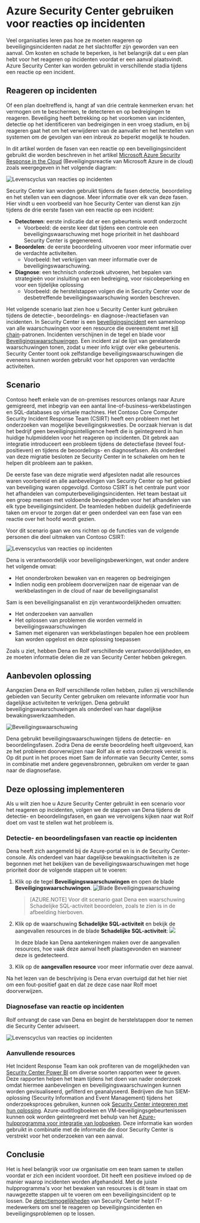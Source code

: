 <properties
   pageTitle="Azure Security Center gebruiken voor reacties op incidenten | Microsoft Azure"
   description="In dit document wordt uitgelegd hoe u Azure Security Center kunt gebruiken voor een scenario voor een reactie op een incident."
   services="security-center"
   documentationCenter="na"
   authors="YuriDio"
   manager="swadhwa"
   editor=""/>

<tags
   ms.service="security-center"
   ms.topic="hero-article"
   ms.devlang="na"
   ms.tgt_pltfrm="na"
   ms.workload="na"
   ms.date="09/20/2016"
   ms.author="yurid"/>


# Azure Security Center gebruiken voor reacties op incidenten
Veel organisaties leren pas hoe ze moeten reageren op beveiligingsincidenten nadat ze het slachtoffer zijn geworden van een aanval. Om kosten en schade te beperken, is het belangrijk dat u een plan hebt voor het reageren op incidenten voordat er een aanval plaatsvindt. Azure Security Center kan worden gebruikt in verschillende stadia tijdens een reactie op een incident.

## Reageren op incidenten

Of een plan doeltreffend is, hangt af van drie centrale kenmerken ervan: het vermogen om te beschermen, te detecteren en op bedreigingen te reageren. Beveiliging heeft betrekking op het voorkomen van incidenten, detectie op het identificeren van bedreigingen in een vroeg stadium, en bij reageren gaat het om het verwijderen van de aanvaller en het herstellen van systemen om de gevolgen van een inbreuk zo beperkt mogelijk te houden. 

In dit artikel worden de fasen van een reactie op een beveiligingsincident gebruikt die worden beschreven in het artikel [Microsoft Azure Security Response in the Cloud](https://gallery.technet.microsoft.com/Azure-Security-Response-in-dd18c678) (Beveiligingsreactie van Microsoft Azure in de cloud) zoals weergegeven in het volgende diagram:

![Levenscyclus van reacties op incidenten](./media/security-center-incident-response/security-center-incident-response-fig1.png)

Security Center kan worden gebruikt tijdens de fasen detectie, beoordeling en het stellen van een diagnose. Meer informatie over elk van deze fasen. Hier vindt u een voorbeeld van hoe Security Center van dienst kan zijn tijdens de drie eerste fasen van een reactie op een incident:

- **Detecteren**: eerste indicatie dat er een gebeurtenis wordt onderzocht
    - Voorbeeld: de eerste keer dat tijdens een controle een beveiligingswaarschuwing met hoge prioriteit in het dashboard Security Center is gegenereerd.
- **Beoordelen**: de eerste beoordeling uitvoeren voor meer informatie over de verdachte activiteiten.
    - Voorbeeld: het verkrijgen van meer informatie over de beveiligingswaarschuwing.
- **Diagnose**: een technisch onderzoek uitvoeren, het bepalen van strategieën voor insluiting van een bedreiging, voor risicobeperking en voor een tijdelijke oplossing
    - Voorbeeld: de herstelstappen volgen die in Security Center voor de desbetreffende beveiligingswaarschuwing worden beschreven.

Het volgende scenario laat zien hoe u Security Center kunt gebruiken tijdens de detectie-, beoordelings- en diagnose-/reactiefasen van incidenten.  In Security Center is een [beveiligingsincident](security-center-incident.md) een samenloop van alle waarschuwingen voor een resource die overeenstemt met [kill chain](https://blogs.technet.microsoft.com/office365security/addressing-your-cxos-top-five-cloud-security-concerns/)-patronen. Incidenten verschijnen in de tegel en blade voor [Beveiligingswaarschuwingen](security-center-managing-and-responding-alerts.md). Een incident zal de lijst van gerelateerde waarschuwingen tonen, zodat u meer info krijgt over elke gebeurtenis. Security Center toont ook zelfstandige beveiligingswaarschuwingen die eveneens kunnen worden gebruikt voor het opsporen van verdachte activiteiten.

## Scenario

Contoso heeft enkele van de on-premises resources onlangs naar Azure gemigreerd, met inbegrip van een aantal line-of-business-werkbelastingen en SQL-databases op virtuele machines. Het Contoso Core Computer Security Incident Response Team (CSIRT) heeft een probleem met het onderzoeken van mogelijke beveiligingskwesties. De oorzaak hiervan is dat het bedrijf geen beveiligingsintelligence heeft die is geïntegreerd in hun huidige hulpmiddelen voor het reageren op incidenten. Dit gebrek aan integratie introduceert een probleem tijdens de detectiefase (teveel fout-positieven) en tijdens de beoordelings- en diagnosefasen. Als onderdeel van deze migratie besloten ze Security Center in te schakelen om hen te helpen dit probleem aan te pakken. 

De eerste fase van deze migratie werd afgesloten nadat alle resources waren voorbereid en alle aanbevelingen van Security Center op het gebied van beveiliging waren opgevolgd. Contoso CSIRT is het centrale punt voor het afhandelen van computerbeveiligingsincidenten. Het team bestaat uit een groep mensen met voldoende bevoegdheden voor het afhandelen van elk type beveiligingsincident. De teamleden hebben duidelijk gedefinieerde taken om ervoor te zorgen dat er geen onderdeel van een fase van een reactie over het hoofd wordt gezien. 

Voor dit scenario gaan we ons richten op de functies van de volgende personen die deel uitmaken van Contoso CSIRT:

![Levenscyclus van reacties op incidenten](./media/security-center-incident-response/security-center-incident-response-fig2.png)

Dena is verantwoordelijk voor beveiligingsbewerkingen, wat onder andere het volgende omvat:
- Het ononderbroken bewaken van en reageren op bedreigingen
- Indien nodig een probleem doorverwijzen naar de eigenaar van de werkbelastingen in de cloud of naar de beveiligingsanalist

Sam is een beveiligingsanalist en zijn verantwoordelijkheden omvatten:
- Het onderzoeken van aanvallen
- Het oplossen van problemen die worden vermeld in beveiligingswaarschuwingen 
- Samen met eigenaren van werkbelastingen bepalen hoe een probleem kan worden opgelost en deze oplossing toepassen

Zoals u ziet, hebben Dena en Rolf verschillende verantwoordelijkheden, en ze moeten informatie delen die ze van Security Center hebben gekregen. 

## Aanbevolen oplossing

Aangezien Dena en Rolf verschillende rollen hebben, zullen zij verschillende gebieden van Security Center gebruiken om relevante informatie voor hun dagelijkse activiteiten te verkrijgen. Dena gebruikt beveiligingswaarschuwingen als onderdeel van haar dagelijkse bewakingswerkzaamheden. 

![Beveiligingswaarschuwing](./media/security-center-incident-response/security-center-incident-response-fig3.png)

Dena gebruikt beveiligingswaarschuwingen tijdens de detectie- en beoordelingsfasen. Zodra Dena de eerste beoordeling heeft uitgevoerd, kan ze het probleem doorverwijzen naar Rolf als er extra onderzoek vereist is. Op dit punt in het proces moet Sam de informatie van Security Center, soms in combinatie met andere gegevensbronnen, gebruiken om verder te gaan naar de diagnosefase.


## Deze oplossing implementeren 

Als u wilt zien hoe u Azure Security Center gebruikt in een scenario voor het reageren op incidenten, volgen we de stappen van Dena tijdens de detectie- en beoordelingsfasen, en gaan we vervolgens kijken naar wat Rolf doet om vast te stellen wat het probleem is. 

### Detectie- en beoordelingsfasen van reactie op incidenten 

Dena heeft zich aangemeld bij de Azure-portal en is in de Security Center-console. Als onderdeel van haar dagelijkse bewakingsactiviteiten is ze begonnen met het bekijken van de beveiligingswaarschuwingen met hoge prioriteit door de volgende stappen uit te voeren:

1. Klik op de tegel **Beveiligingswaarschuwingen** en open de blade **Beveiligingswaarschuwingen**.
    ![Blade Beveiligingswaarschuwing](./media/security-center-incident-response/security-center-incident-response-fig4.png)

    > [AZURE.NOTE] Voor dit scenario gaat Dena een waarschuwing Schadelijke SQL-activiteit beoordelen, zoals te zien is in de afbeelding hierboven. 
2. Klik op de waarschuwing **Schadelijke SQL-activiteit** en bekijk de aangevallen resources in de blade **Schadelijke SQL-activiteit**:  ![](./media/security-center-incident-response/security-center-incident-response-fig5.png)
    
    In deze blade kan Dena aantekeningen maken over de aangevallen resources, hoe vaak deze aanval heeft plaatsgevonden en wanneer deze is gedetecteerd.
3. Klik op de **aangevallen resource** voor meer informatie over deze aanval. 

Na het lezen van de beschrijving is Dena ervan overtuigd dat het hier niet om een fout-positief gaat en dat ze deze case naar Rolf moet doorverwijzen.

### Diagnosefase van reactie op incidenten 

Rolf ontvangt de case van Dena en begint de herstelstappen door te nemen die Security Center adviseert.

![Levenscyclus van reacties op incidenten](./media/security-center-incident-response/security-center-incident-response-fig6.png)

### Aanvullende resources

Het Incident Response Team kan ook profiteren van de mogelijkheden van [Security Center Power BI](security-center-powerbi.md) om diverse soorten rapporten weer te geven. Deze rapporten helpen het team tijdens het doen van nader onderzoek omdat hiermee aanbevelingen en beveiligingswaarschuwingen kunnen worden gevisualiseerd, gefilterd en geanalyseerd. Bedrijven die hun SIEM-oplossing (Security Information and Event Management) tijdens het onderzoeksproces gebruiken, kunnen ook [Security Center integreren met hun oplossing](security-center-integrating-alerts-with-log-integration.md). Azure-auditlogboeken en VM-beveiligingsgebeurtenissen kunnen ook worden geïntegreerd met behulp van het [Azure-hulpprogramma voor integratie van logboeken](https://blogs.msdn.microsoft.com/azuresecurity/2016/07/21/microsoft-azure-log-integration-preview/). Deze informatie kan worden gebruikt in combinatie met de informatie die door Security Center is verstrekt voor het onderzoeken van een aanval.


## Conclusie

Het is heel belangrijk voor uw organisatie om een team samen te stellen voordat er zich een incident voordoet. Dit heeft een positieve invloed op de manier waarop incidenten worden afgehandeld. Met de juiste hulpprogramma's voor het bewaken van resources is dit team in staat om nauwgezette stappen uit te voeren om een beveiligingsincident op te lossen. De [detectiemogelijkheden](security-center-detection-capabilities.md) van Security Center helpt IT-medewerkers om snel te reageren op beveiligingsincidenten en beveiligingsproblemen op te lossen.





<!--HONumber=Sep16_HO3-->


